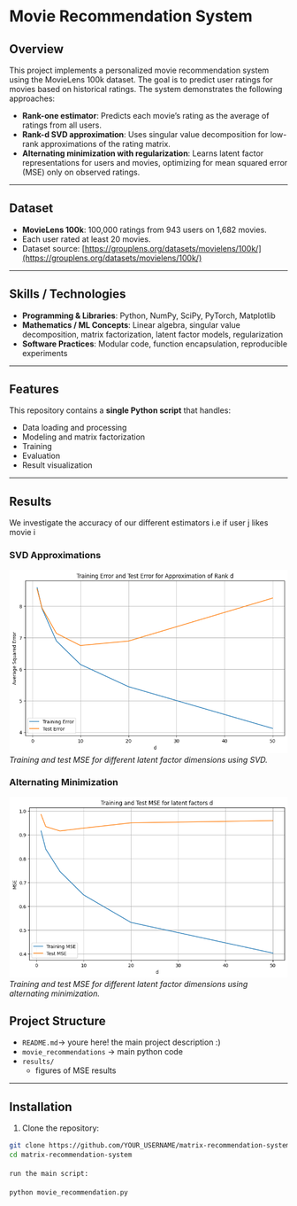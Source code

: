 # Movie Recommendation System

## Overview
This project implements a personalized movie recommendation system using the MovieLens 100k dataset. The goal is to predict user ratings for movies based on historical ratings. The system demonstrates the following approaches:

- **Rank-one estimator**: Predicts each movie’s rating as the average of ratings from all users.
- **Rank-d SVD approximation**: Uses singular value decomposition for low-rank approximations of the rating matrix.
- **Alternating minimization with regularization**: Learns latent factor representations for users and movies, optimizing for mean squared error (MSE) only on observed ratings.

---

## Dataset
- **MovieLens 100k**: 100,000 ratings from 943 users on 1,682 movies.
- Each user rated at least 20 movies.
- Dataset source: [https://grouplens.org/datasets/movielens/100k/](https://grouplens.org/datasets/movielens/100k/)

---

## Skills / Technologies
- **Programming & Libraries**: Python, NumPy, SciPy, PyTorch, Matplotlib
- **Mathematics / ML Concepts**: Linear algebra, singular value decomposition, matrix factorization, latent factor models, regularization
- **Software Practices**: Modular code, function encapsulation, reproducible experiments
---
## Features

This repository contains a **single Python script** that handles:
- Data loading and processing
- Modeling and matrix factorization
- Training
- Evaluation
- Result visualization
---
  ## Results
We investigate the accuracy of our different estimators i.e if user j likes movie i

### SVD Approximations
![SVD MSE vs Latent Factors](figures/svd_mse_plot.png)
*Training and test MSE for different latent factor dimensions using SVD.*

### Alternating Minimization
![Alternating Minimization MSE vs Latent Factors](figures/alt_min_mse_plot.png)
*Training and test MSE for different latent factor dimensions using alternating minimization.*

## Project Structure
- `README.md`→ youre here! the main project description :)
- `movie_recommendations` → main python code
- `results/`
  - figures of MSE results
---

## Installation
1. Clone the repository:
```bash
git clone https://github.com/YOUR_USERNAME/matrix-recommendation-system.git
cd matrix-recommendation-system

run the main script:

python movie_recommendation.py